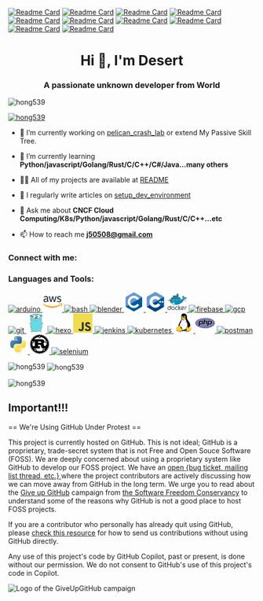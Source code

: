 [![Readme Card](https://github-readme-stats-two-green-53.vercel.app/api/pin/?username=hong539&repo=pelican_crash_lab&theme=dark)](https://github.com/hong539/pelican_crash_lab)
[![Readme Card](https://github-readme-stats-two-green-53.vercel.app/api/pin/?username=hong539&repo=todo-react&theme=dark)](https://github.com/hong539/todo-react)
[![Readme Card](https://github-readme-stats-two-green-53.vercel.app/api/pin/?username=hong539&repo=to_do_api&theme=dark)](https://github.com/hong539/to_do_api)
[![Readme Card](https://github-readme-stats-two-green-53.vercel.app/api/pin/?username=hong539&repo=sauce_man&theme=dark)](https://github.com/hong539/sauce_man)
[![Readme Card](https://github-readme-stats-two-green-53.vercel.app/api/pin/?username=hong539&repo=acgbox_crawler&theme=dark)](https://github.com/hong539/acgbox_crawler)
[![Readme Card](https://github-readme-stats-two-green-53.vercel.app/api/pin/?username=hong539&repo=ip_lookup&theme=dark)](https://github.com/hong539/ip_lookup)
[![Readme Card](https://github-readme-stats-two-green-53.vercel.app/api/pin/?username=hong539&repo=stopwatch_timer&theme=dark)](https://github.com/hong539/stopwatch_timer)
[![Readme Card](https://github-readme-stats-two-green-53.vercel.app/api/pin/?username=hong539&repo=LunchBreakCalculator&theme=dark)](https://github.com/hong539/LunchBreakCalculator)
[![Readme Card](https://github-readme-stats-two-green-53.vercel.app/api/pin/?username=hong539&repo=coding_collects&theme=dark)](https://github.com/hong539/coding_collects)
[![Readme Card](https://github-readme-stats-two-green-53.vercel.app/api/pin/?username=hong539&repo=ansible-qemu-kvm&theme=dark)](https://github.com/hong539/ansible-qemu-kvm)

<h1 align="center">Hi 👋, I'm Desert</h1>
<h3 align="center">A passionate unknown developer from World</h3>

<p align="left"> <img src="https://komarev.com/ghpvc/?username=hong539&label=Profile%20views&color=0e75b6&style=flat" alt="hong539" /> </p>

<p align="left"> <a href="https://github.com/ryo-ma/github-profile-trophy"><img src="https://github-profile-trophy.vercel.app/?username=hong539&theme=onedark" alt="hong539" /></a> </p>

- 🔭 I’m currently working on [pelican_crash_lab](https://github.com/hong539/pelican_crash_lab) or extend My Passive Skill Tree.

- 🌱 I’m currently learning **Python/javascript/Golang/Rust/C/C++/C#/Java...many others**

- 👨‍💻 All of my projects are available at [README](https://github.com/hong539)

- 📝 I regularly write articles on [setup_dev_environment](https://github.com/hong539/setup_dev_environment)

- 💬 Ask me about **CNCF Cloud Computing/K8s/Python/javascript/Golang/Rust/C/C++...etc**

- 📫 How to reach me **j50508@gmail.com**

<h3 align="left">Connect with me:</h3>
<p align="left">
</p>

<h3 align="left">Languages and Tools:</h3>
<p align="left"> <a href="https://www.arduino.cc/" target="_blank" rel="noreferrer"> <img src="https://cdn.worldvectorlogo.com/logos/arduino-1.svg" alt="arduino" width="40" height="40"/> </a> <a href="https://aws.amazon.com" target="_blank" rel="noreferrer"> <img src="https://raw.githubusercontent.com/devicons/devicon/master/icons/amazonwebservices/amazonwebservices-original-wordmark.svg" alt="aws" width="40" height="40"/> </a> <a href="https://www.gnu.org/software/bash/" target="_blank" rel="noreferrer"> <img src="https://www.vectorlogo.zone/logos/gnu_bash/gnu_bash-icon.svg" alt="bash" width="40" height="40"/> </a> <a href="https://www.blender.org/" target="_blank" rel="noreferrer"> <img src="https://download.blender.org/branding/community/blender_community_badge_white.svg" alt="blender" width="40" height="40"/> </a> <a href="https://www.cprogramming.com/" target="_blank" rel="noreferrer"> <img src="https://raw.githubusercontent.com/devicons/devicon/master/icons/c/c-original.svg" alt="c" width="40" height="40"/> </a> <a href="https://www.w3schools.com/cpp/" target="_blank" rel="noreferrer"> <img src="https://raw.githubusercontent.com/devicons/devicon/master/icons/cplusplus/cplusplus-original.svg" alt="cplusplus" width="40" height="40"/> </a> <a href="https://www.docker.com/" target="_blank" rel="noreferrer"> <img src="https://raw.githubusercontent.com/devicons/devicon/master/icons/docker/docker-original-wordmark.svg" alt="docker" width="40" height="40"/> </a> <a href="https://firebase.google.com/" target="_blank" rel="noreferrer"> <img src="https://www.vectorlogo.zone/logos/firebase/firebase-icon.svg" alt="firebase" width="40" height="40"/> </a> <a href="https://cloud.google.com" target="_blank" rel="noreferrer"> <img src="https://www.vectorlogo.zone/logos/google_cloud/google_cloud-icon.svg" alt="gcp" width="40" height="40"/> </a> <a href="https://git-scm.com/" target="_blank" rel="noreferrer"> <img src="https://www.vectorlogo.zone/logos/git-scm/git-scm-icon.svg" alt="git" width="40" height="40"/> </a> <a href="https://golang.org" target="_blank" rel="noreferrer"> <img src="https://raw.githubusercontent.com/devicons/devicon/master/icons/go/go-original.svg" alt="go" width="40" height="40"/> </a> <a href="hexo.io/" target="_blank" rel="noreferrer"> <img src="https://www.vectorlogo.zone/logos/hexoio/hexoio-icon.svg" alt="hexo" width="40" height="40"/> </a> <a href="https://developer.mozilla.org/en-US/docs/Web/JavaScript" target="_blank" rel="noreferrer"> <img src="https://raw.githubusercontent.com/devicons/devicon/master/icons/javascript/javascript-original.svg" alt="javascript" width="40" height="40"/> </a> <a href="https://www.jenkins.io" target="_blank" rel="noreferrer"> <img src="https://www.vectorlogo.zone/logos/jenkins/jenkins-icon.svg" alt="jenkins" width="40" height="40"/> </a> <a href="https://kubernetes.io" target="_blank" rel="noreferrer"> <img src="https://www.vectorlogo.zone/logos/kubernetes/kubernetes-icon.svg" alt="kubernetes" width="40" height="40"/> </a> <a href="https://www.linux.org/" target="_blank" rel="noreferrer"> <img src="https://raw.githubusercontent.com/devicons/devicon/master/icons/linux/linux-original.svg" alt="linux" width="40" height="40"/> </a> <a href="https://www.php.net" target="_blank" rel="noreferrer"> <img src="https://raw.githubusercontent.com/devicons/devicon/master/icons/php/php-original.svg" alt="php" width="40" height="40"/> </a> <a href="https://postman.com" target="_blank" rel="noreferrer"> <img src="https://www.vectorlogo.zone/logos/getpostman/getpostman-icon.svg" alt="postman" width="40" height="40"/> </a> <a href="https://www.python.org" target="_blank" rel="noreferrer"> <img src="https://raw.githubusercontent.com/devicons/devicon/master/icons/python/python-original.svg" alt="python" width="40" height="40"/> </a> <a href="https://www.rust-lang.org" target="_blank" rel="noreferrer"> <img src="https://raw.githubusercontent.com/devicons/devicon/master/icons/rust/rust-plain.svg" alt="rust" width="40" height="40"/> </a> <a href="https://www.selenium.dev" target="_blank" rel="noreferrer"> <img src="https://raw.githubusercontent.com/detain/svg-logos/780f25886640cef088af994181646db2f6b1a3f8/svg/selenium-logo.svg" alt="selenium" width="40" height="40"/> </a> </p>

<p><img align="left" src="https://github-readme-stats-two-green-53.vercel.app/api/top-langs?username=hong539&show_icons=true&locale=en&layout=compact&theme=dark&langs_count=10" alt="hong539" /></p>

<p>&nbsp;<img align="center" src="https://github-readme-stats-two-green-53.vercel.app/api?username=hong539&show_icons=true&locale=en&theme=dark" alt="hong539" /></p>

<p><img align="center" src="https://github-readme-streak-stats.herokuapp.com/?user=hong539&theme=dark" alt="hong539" /></p>

## Important!!!

== We're Using GitHub Under Protest ==

This project is currently hosted on GitHub.  This is not ideal; GitHub is a
proprietary, trade-secret system that is not Free and Open Souce Software
(FOSS).  We are deeply concerned about using a proprietary system like GitHub
to develop our FOSS project.  We have an
[open {bug ticket, mailing list thread, etc.} ](INSERT_LINK) where the
project contributors are actively discussing how we can move away from GitHub
in the long term.  We urge you to read about the
[Give up GitHub](https://GiveUpGitHub.org) campaign from
[the Software Freedom Conservancy](https://sfconservancy.org) to understand
some of the reasons why GitHub is not a good place to host FOSS projects.

If you are a contributor who personally has already quit using GitHub, please
[check this resource](INSERT_LINK) for how to send us contributions without
using GitHub directly.

Any use of this project's code by GitHub Copilot, past or present, is done
without our permission.  We do not consent to GitHub's use of this project's
code in Copilot.

![Logo of the GiveUpGitHub campaign](https://sfconservancy.org/img/GiveUpGitHub.png)